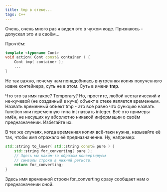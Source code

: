 ```yaml
---
title: tmp в стеке...
tags: C++
---
```


Очень, очень много раз я видел это в чужом коде. Признаюсь - допускал это и в своём...

Прочтём:

```cpp
template <typename Cont>
void action( Cont const& container ) {
    Cont tmp( container );
    ...
}
```

Не так важно, почему нам понадобилась внутренняя копия полученного извне контейнера, суть не в этом. Суть в имени **tmp**.

Что это за имя такое? Temporary? Но, простите, любой нестатический и не-кучевой (не созданный в куче) объект в стеке является временным. Назвать временный объект tmp - это всё равно что функцию назвать function или переменную типа int назвать integer. Всё это примеры имён, не несущих ну абсолютно никакой информации о своём предназначении. Избегайте их.

В тех же случаях, когда временная копия всё-таки нужна, называйте её так, чтобы имя отражало её предназначение. Ну, например:

```cpp
std::string to_lower( std::string const& pure ) {
    std::string for_converting( pure );
    // Здесь мы каким-то образом конвертируем 
    // символы строки в нижний регистр.
    return for_converting;
}
```

Здесь имя временной строки for_converting сразу сообщает нам о предназначении оной.
